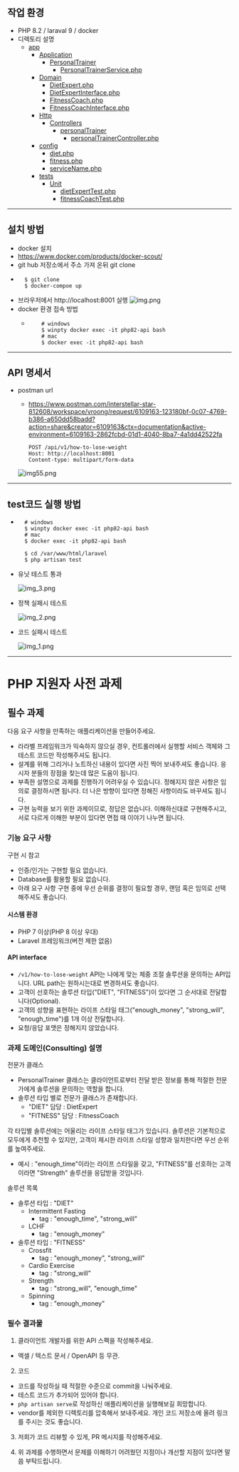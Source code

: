 ## 작업 환경

- PHP 8.2 / laraval 9 / docker
- 디렉토리 설명
  - [app](laravel%2Fapp)
    - [Application](laravel%2Fapp%2FApplication)
      - [PersonalTrainer](laravel%2Fapp%2FApplication%2FPersonalTrainer)
        - [PersonalTrainerService.php](laravel%2Fapp%2FApplication%2FPersonalTrainer%2FPersonalTrainerService.php)
    - [Domain](laravel%2Fapp%2FDomain)
      - [DietExpert.php](laravel%2Fapp%2FDomain%2FDietExpert.php)
      - [DietExpertInterface.php](laravel%2Fapp%2FDomain%2FDietExpertInterface.php)
      - [FitnessCoach.php](laravel%2Fapp%2FDomain%2FFitnessCoach.php)
      - [FitnessCoachInterface.php](laravel%2Fapp%2FDomain%2FFitnessCoachInterface.php)
    - [Http](laravel%2Fapp%2FHttp)
      - [Controllers](laravel%2Fapp%2FHttp%2FControllers)
        - [personalTrainer](laravel%2Fapp%2FHttp%2FControllers%2FpersonalTrainer)
          - [personalTrainerController.php](laravel%2Fapp%2FHttp%2FControllers%2FpersonalTrainer%2FpersonalTrainerController.php)
    - [config](laravel%2Fconfig)
      - [diet.php](laravel%2Fconfig%2Fdiet.php)
      - [fitness.php](laravel%2Fconfig%2Ffitness.php)
      - [serviceName.php](laravel%2Fconfig%2FserviceName.php)
    - [tests](laravel%2Ftests)
      - [Unit](laravel%2Ftests%2FUnit)
        - [dietExpertTest.php](laravel%2Ftests%2FUnit%2FdietExpertTest.php)
        - [fitnessCoachTest.php](laravel%2Ftests%2FUnit%2FfitnessCoachTest.php)

---

## 설치 방법

- docker 설치
- https://www.docker.com/products/docker-scout/
- git hub 저장소에서 주소 가져 온뒤 git clone
- ```shell
    $ git clone
    $ docker-compoe up
- 브라우저에서 http://localhost:8001 실행
  ![img.png](readmeImg/img.png)
- docker 환경 접속 방법
  - ```shell
        # windows
        $ winpty docker exec -it php82-api bash
        # mac
        $ docker exec -it php82-api bash
    ```
---

## API 명세서

- postman url
    - https://www.postman.com/interstellar-star-812608/workspace/vroong/request/6109163-123180bf-0c07-4769-b386-a650dd58badd?action=share&creator=6109163&ctx=documentation&active-environment=6109163-2862fcbd-01d1-4040-8ba7-4a1dd42522fa

      ```
      POST /api/v1/how-to-lose-weight
      Host: http://localhost:8001
      Content-type: multipart/form-data
      ```
    ![img55.png](readmeImg/img55.png) 
---

## test코드 실행 방법
- ```shell
    # windows
    $ winpty docker exec -it php82-api bash
    # mac
    $ docker exec -it php82-api bash
    
    $ cd /var/www/html/laravel
    $ php artisan test
    ```
- 유닛 테스트 통과

    ![img_3.png](readmeImg/img_3.png)

- 정책 실패시 테스트

    ![img_2.png](readmeImg/img_2.png)

- 코드 실패시 테스트

    ![img_1.png](readmeImg/img_1.png)

---

# PHP 지원자 사전 과제

## 필수 과제

다음 요구 사항을 만족하는 애플리케이션을 만들어주세요.

- 라라벨 프레임워크가 익숙하지 않으실 경우, 컨트롤러에서 실행할 서비스 객체와 그 테스트 코드만 작성해주셔도 됩니다.
- 설계를 위해 그리거나 노트하신 내용이 있다면 사진 찍어 보내주셔도 좋습니다. 응시자 분들의 장점을 찾는데 많은 도움이 됩니다.
- 부족한 설명으로 과제를 진행하기 어려우실 수 있습니다. 정해지지 않은 사항은 임의로 결정하시면 됩니다. 더 나은 방향이 있다면 정해진 사항이라도 바꾸셔도 됩니다.
- 구현 능력을 보기 위한 과제이므로, 정답은 없습니다. 이해하신대로 구현해주시고, 서로 다르게 이해한 부분이 있다면 면접 때 이야기 나누면 됩니다.

### 기능 요구 사항

구현 시 참고

- 인증/인가는 구현할 필요 없습니다.
- Database를 활용할 필요 없습니다.
- 아래 요구 사항 구현 중에 우선 순위를 결정이 필요할 경우, 랜덤 혹은 임의로 선택해주셔도 좋습니다.

#### 시스템 환경

- PHP 7 이상(PHP 8 이상 우대)
- Laravel 프레임워크(버전 제한 없음)

#### API interface

- `/v1/how-to-lose-weight` API는 나에게 맞는 체중 조절 솔루션을 문의하는 API입니다. URL path는 원하시는대로 변경하셔도 좋습니다.
- 고객이 선호하는 솔루션 타입("DIET", "FITNESS")이 있다면 그 순서대로 전달합니다(Optional).
- 고객의 성향을 표현하는 라이프 스타일 태그("enough_money", "strong_will", "enough_time")를 1개 이상 전달합니다.
- 요청/응답 포맷은 정해지지 않았습니다.

### 과제 도메인(Consulting) 설명

전문가 클래스

- PersonalTrainer 클래스는 클라이언트로부터 전달 받은 정보를 통해 적절한 전문가에게 솔루션을 문의하는 역할을 합니다.
- 솔루션 타입 별로 전문가 클래스가 존재합니다.
    - "DIET" 담당 : DietExpert
    - "FITNESS" 담당 : FitnessCoach

각 타입별 솔루션에는 어울리는 라이프 스타일 태그가 있습니다.
솔루션은 기본적으로 모두에게 추천할 수 있지만, 고객이 제시한 라이프 스타일 성향과 일치한다면 우선 순위를 높여주세요.

- 예시 : "enough_time"이라는 라이프 스타일을 갖고, "FITNESS"를 선호하는 고객이라면 "Strength" 솔루션을 응답받을 것입니다.

솔루션 목록

- 솔루션 타입 : "DIET"
    - Intermittent Fasting
        - tag : "enough_time", "strong_will"
    - LCHF
        - tag : "enough_money"
- 솔루션 타입 : "FITNESS"
    - Crossfit
        - tag : "enough_money", "strong_will"
    - Cardio Exercise
        - tag : "strong_will"
    - Strength
        - tag : "strong_will", "enough_time"
    - Spinning
        - tag : "enough_money"

### 필수 결과물

1. 클라이언트 개발자를 위한 API 스펙을 작성해주세요.

- 엑셀 / 텍스트 문서 / OpenAPI 등 무관.

2. 코드

- 코드를 작성하실 때 적절한 수준으로 commit을 나눠주세요.
- 테스트 코드가 추가되어 있어야 합니다.
- `php artisan serve`로 작성하신 애플리케이션을 실행해보길 희망합니다.
- vendor를 제외한 디렉토리를 압축해서 보내주세요. 개인 코드 저장소에 올려 링크를 주시는 것도 좋습니다.

3. 저희가 코드 리뷰할 수 있게, PR 메시지를 작성해주세요.

4. 위 과제를 수행하면서 문제를 이해하기 어려웠던 지점이나 개선할 지점이 있다면 말씀 부탁드립니다.